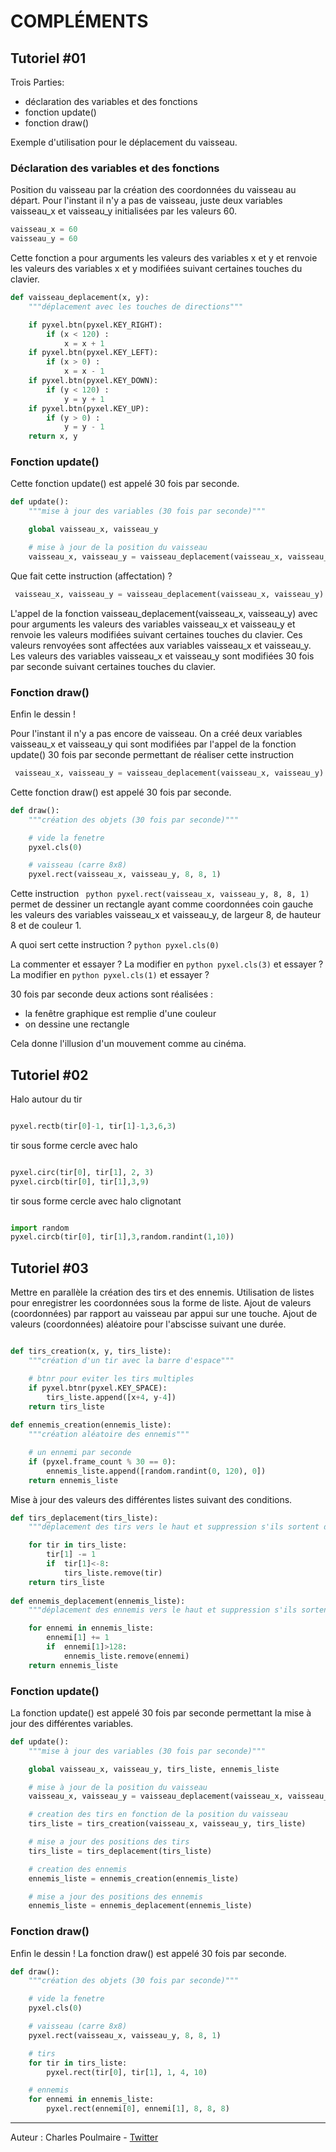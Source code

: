 # COMPLÉMENTS

## Tutoriel #01

Trois Parties: 

* déclaration des variables et des fonctions
* fonction update()
* fonction draw()

Exemple d'utilisation pour le déplacement du vaisseau.

### Déclaration des variables et des fonctions 
Position du vaisseau par la création des coordonnées du vaisseau au départ.
Pour l'instant il n'y a pas de vaisseau, juste deux variables vaisseau_x et vaisseau_y
initialisées par les valeurs 60.

``` python
vaisseau_x = 60
vaisseau_y = 60
```

Cette fonction a pour arguments les valeurs des variables x et y et renvoie les valeurs des variables x et y
modifiées suivant certaines touches du clavier.
``` python
def vaisseau_deplacement(x, y):
    """déplacement avec les touches de directions"""

    if pyxel.btn(pyxel.KEY_RIGHT):
        if (x < 120) :
            x = x + 1
    if pyxel.btn(pyxel.KEY_LEFT):
        if (x > 0) :
            x = x - 1
    if pyxel.btn(pyxel.KEY_DOWN):
        if (y < 120) :
            y = y + 1
    if pyxel.btn(pyxel.KEY_UP):
        if (y > 0) :
            y = y - 1
    return x, y
```

### Fonction update()

Cette fonction update() est appelé 30 fois par seconde. 
``` python
def update():
    """mise à jour des variables (30 fois par seconde)"""

    global vaisseau_x, vaisseau_y

    # mise à jour de la position du vaisseau
    vaisseau_x, vaisseau_y = vaisseau_deplacement(vaisseau_x, vaisseau_y)
```

Que fait cette instruction (affectation) ?

``` python   
 vaisseau_x, vaisseau_y = vaisseau_deplacement(vaisseau_x, vaisseau_y)
 ```
 
L'appel de la fonction vaisseau_deplacement(vaisseau_x, vaisseau_y) avec pour arguments les valeurs des variables 
vaisseau_x et vaisseau_y et renvoie les valeurs modifiées suivant certaines touches du clavier. 
Ces valeurs renvoyées sont affectées aux variables vaisseau_x et vaisseau_y.
Les valeurs des variables vaisseau_x et vaisseau_y sont modifiées 30 fois par seconde suivant certaines touches du clavier.

### Fonction draw()
Enfin le dessin !
 
Pour l'instant il n'y a pas encore de vaisseau. On a créé deux variables vaisseau_x et vaisseau_y qui sont
modifiées par l'appel de la fonction update() 30 fois par seconde permettant de réaliser cette instruction 
``` python   
 vaisseau_x, vaisseau_y = vaisseau_deplacement(vaisseau_x, vaisseau_y)
 ```
 
Cette fonction draw() est appelé 30 fois par seconde.

``` python 
def draw():
    """création des objets (30 fois par seconde)"""

    # vide la fenetre
    pyxel.cls(0)

    # vaisseau (carre 8x8)
    pyxel.rect(vaisseau_x, vaisseau_y, 8, 8, 1)
 ```

Cette instruction ``` python pyxel.rect(vaisseau_x, vaisseau_y, 8, 8, 1)``` permet 
de dessiner un rectangle ayant comme coordonnées coin gauche les valeurs des variables vaisseau_x et vaisseau_y,
de largeur 8, de hauteur 8 et de couleur 1.

A quoi sert cette instruction ? 
``` python pyxel.cls(0) ```

La commenter et essayer ?
La modifier en ``` python pyxel.cls(3) ``` et essayer ?
La modifier en ``` python pyxel.cls(1) ``` et essayer ?

30 fois par seconde deux actions sont réalisées :
- la fenêtre graphique est remplie d'une couleur
- on dessine une rectangle

Cela donne l'illusion d'un mouvement comme au cinéma.


## Tutoriel #02

Halo autour du tir
``` python

pyxel.rectb(tir[0]-1, tir[1]-1,3,6,3)

```

tir sous forme cercle avec halo

``` python

pyxel.circ(tir[0], tir[1], 2, 3)
pyxel.circb(tir[0], tir[1],3,9)

```

tir sous forme cercle avec halo clignotant
``` python

import random
pyxel.circb(tir[0], tir[1],3,random.randint(1,10))

```

## Tutoriel #03

Mettre en parallèle la création des tirs et des ennemis.
Utilisation de listes pour enregistrer les coordonnées sous la forme de liste.
Ajout de valeurs (coordonnées) par rapport au vaisseau par appui sur une touche.
Ajout de valeurs (coordonnées) aléatoire pour l'abscisse suivant une durée.

``` python

def tirs_creation(x, y, tirs_liste):
    """création d'un tir avec la barre d'espace"""

    # btnr pour eviter les tirs multiples
    if pyxel.btnr(pyxel.KEY_SPACE):
        tirs_liste.append([x+4, y-4])
    return tirs_liste
	
def ennemis_creation(ennemis_liste):
    """création aléatoire des ennemis"""

    # un ennemi par seconde
    if (pyxel.frame_count % 30 == 0):
        ennemis_liste.append([random.randint(0, 120), 0])
    return ennemis_liste
```

Mise à jour des valeurs des différentes listes suivant des conditions.

``` python
def tirs_deplacement(tirs_liste):
    """déplacement des tirs vers le haut et suppression s'ils sortent du cadre"""

    for tir in tirs_liste:
        tir[1] -= 1
        if  tir[1]<-8:
            tirs_liste.remove(tir)
    return tirs_liste
	
def ennemis_deplacement(ennemis_liste):
    """déplacement des ennemis vers le haut et suppression s'ils sortent du cadre"""

    for ennemi in ennemis_liste:
        ennemi[1] += 1
        if  ennemi[1]>128:
            ennemis_liste.remove(ennemi)
    return ennemis_liste
```

### Fonction update()
La fonction update() est appelé 30 fois par seconde permettant la mise à jour des différentes variables.

``` python
def update():
    """mise à jour des variables (30 fois par seconde)"""

    global vaisseau_x, vaisseau_y, tirs_liste, ennemis_liste

    # mise à jour de la position du vaisseau
    vaisseau_x, vaisseau_y = vaisseau_deplacement(vaisseau_x, vaisseau_y)

    # creation des tirs en fonction de la position du vaisseau
    tirs_liste = tirs_creation(vaisseau_x, vaisseau_y, tirs_liste)

    # mise a jour des positions des tirs
    tirs_liste = tirs_deplacement(tirs_liste)

    # creation des ennemis
    ennemis_liste = ennemis_creation(ennemis_liste)

    # mise a jour des positions des ennemis
    ennemis_liste = ennemis_deplacement(ennemis_liste) 
```

### Fonction draw()
Enfin le dessin !
La fonction draw() est appelé 30 fois par seconde.
``` python
def draw():
    """création des objets (30 fois par seconde)"""

    # vide la fenetre
    pyxel.cls(0)

    # vaisseau (carre 8x8)
    pyxel.rect(vaisseau_x, vaisseau_y, 8, 8, 1)

    # tirs
    for tir in tirs_liste:
        pyxel.rect(tir[0], tir[1], 1, 4, 10)

    # ennemis
    for ennemi in ennemis_liste:
        pyxel.rect(ennemi[0], ennemi[1], 8, 8, 8) 
```

---

Auteur : Charles Poulmaire - [Twitter](https://twitter.com/PoulmaireC)
